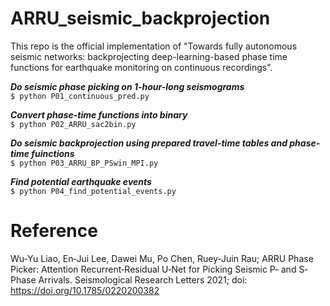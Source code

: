 # ARRU_seismic_backprojection
This repo is the official implementation of "Towards fully autonomous seismic networks: backprojecting deep-learning-based phase time functions for earthquake monitoring on continuous recordings".<br/>

***Do seismic phase picking on 1-hour-long seismograms***<br/>
```$ python P01_continuous_pred.py```<br/>

***Convert phase-time functions into binary***<br/>
```$ python P02_ARRU_sac2bin.py```<br/>

***Do seismic backprojection using prepared travel-time tables and phase-time fuinctions***<br/>
```$ python P03_ARRU_BP_PSwin_MPI.py```<br/>

***Find potential earthquake events***<br/>
```$ python P04_find_potential_events.py```

# Reference
Wu‐Yu Liao, En‐Jui Lee, Dawei Mu, Po Chen, Ruey‐Juin Rau; ARRU Phase Picker: Attention Recurrent‐Residual U‐Net for Picking Seismic P‐ and S‐Phase Arrivals. Seismological Research Letters 2021; doi: https://doi.org/10.1785/0220200382
